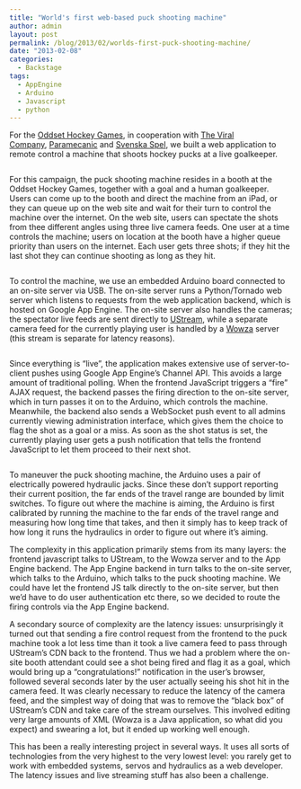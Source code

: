 ```yaml
---
title: "World's first web-based puck shooting machine"
author: admin
layout: post
permalink: /blog/2013/02/worlds-first-puck-shooting-machine/
date: "2013-02-08"
categories:
  - Backstage
tags:
  - AppEngine
  - Arduino
  - Javascript
  - python
---
```

For the [Oddset Hockey Games][1], in cooperation with [The Viral Company][2], [Paramecanic][3] and [Svenska Spel][4], we built a web application to remote control a machine that shoots hockey pucks at a live goalkeeper.

<!--more-->

<img class="alignnone size-full wp-image-125" title="head" alt="" src="http://blog.agigen.se/wp-content/uploads/2013/02/head.jpg" />

For this campaign, the puck shooting machine resides in a booth at the Oddset Hockey Games, together with a goal and a human goalkeeper. Users can come up to the booth and direct the machine from an iPad, or they can queue up on the web site and wait for their turn to control the machine over the internet. On the web site, users can spectate the shots from thee different angles using three live camera feeds. One user at a time controls the machine; users on location at the booth have a higher queue priority than users on the internet. Each user gets three shots; if they hit the last shot they can continue shooting as long as they hit.

<img class="alignnone size-full wp-image-128" title="pic1" alt="" src="http://blog.agigen.se/wp-content/uploads/2013/02/pic1.jpg" />

To control the machine, we use an embedded Arduino board connected to an on-site server via USB. The on-site server runs a Python/Tornado web server which listens to requests from the web application backend, which is hosted on Google App Engine. The on-site server also handles the cameras; the spectator live feeds are sent directly to [UStream][5], while a separate camera feed for the currently playing user is handled by a [Wowza][6] server (this stream is separate for latency reasons).

<img class="alignnone size-full wp-image-129" title="pic2" alt="" src="http://blog.agigen.se/wp-content/uploads/2013/02/pic2.jpg" />

Since everything is &#8220;live&#8221;, the application makes extensive use of server-to-client pushes using Google App Engine&#8217;s Channel API. This avoids a large amount of traditional polling. When the frontend JavaScript triggers a &#8220;fire&#8221; AJAX request, the backend passes the firing direction to the on-site server, which in turn passes it on to the Arduino, which controls the machine. Meanwhile, the backend also sends a WebSocket push event to all admins currently viewing administration interface, which gives them the choice to flag the shot as a goal or a miss. As soon as the shot status is set, the currently playing user gets a push notification that tells the frontend JavaScript to let them proceed to their next shot.

<img class="alignnone size-full wp-image-131" title="pic3" alt="" src="http://blog.agigen.se/wp-content/uploads/2013/02/pic3.jpg" />

To maneuver the puck shooting machine, the Arduino uses a pair of electrically powered hydraulic jacks. Since these don&#8217;t support reporting their current position, the far ends of the travel range are bounded by limit switches. To figure out where the machine is aiming, the Arduino is first calibrated by running the machine to the far ends of the travel range and measuring how long time that takes, and then it simply has to keep track of how long it runs the hydraulics in order to figure out where it&#8217;s aiming.

The complexity in this application primarily stems from its many layers: the frontend javascript talks to UStream, to the Wowza server and to the App Engine backend. The App Engine backend in turn talks to the on-site server, which talks to the Arduino, which talks to the puck shooting machine. We could have let the frontend JS talk directly to the on-site server, but then we&#8217;d have to do user authentication etc there, so we decided to route the firing controls via the App Engine backend.

A secondary source of complexity are the latency issues: unsurprisingly it turned out that sending a fire control request from the frontend to the puck machine took a lot less time than it took a live camera feed to pass through UStream&#8217;s CDN back to the frontend. Thus we had a problem where the on-site booth attendant could see a shot being fired and flag it as a goal, which would bring up a &#8220;congratulations!&#8221; notification in the user&#8217;s browser, followed several seconds later by the user actually seeing his shot hit in the camera feed. It was clearly necessary to reduce the latency of the camera feed, and the simplest way of doing that was to remove the &#8220;black box&#8221; of UStream&#8217;s CDN and take care of the stream ourselves. This involved editing very large amounts of XML (Wowza is a Java application, so what did you expect) and swearing a lot, but it ended up working well enough.

This has been a really interesting project in several ways. It uses all sorts of technologies from the very highest to the very lowest level: you rarely get to work with embedded systems, servos and hydraulics as a web developer. The latency issues and live streaming stuff has also been a challenge.

<img class="alignnone size-full wp-image-135" title="pic4" alt="" src="http://blog.agigen.se/wp-content/uploads/2013/02/pic4.jpg" />

 [1]: http://www.swehockey.se/Landslag/Herr/Tre-Kronor/OddsetHockeyGames2013/
 [2]: http://theviralcompany.com
 [3]: http://www.paramecanic.se
 [4]: https://svenskaspel.se
 [5]: http://www.ustream.tv
 [6]: http://www.wowza.com/
